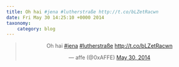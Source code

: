 ```yaml
---
title: Oh hai #jena #lutherstraße http://t.co/bLZetRacwn
date: Fri May 30 14:25:10 +0000 2014
taxonomy:
    category: blog
---
```

<blockquote class="twitter-tweet" align="center" width="350"><p lang="it" dir="ltr">Oh hai <a href="https://twitter.com/hashtag/jena?src=hash">#jena</a> <a href="https://twitter.com/hashtag/lutherstra%C3%9Fe?src=hash">#lutherstraße</a> <a href="http://t.co/bLZetRacwn">http://t.co/bLZetRacwn</a></p>&mdash; affe (@0xAFFE) <a href="https://twitter.com/0xAFFE/status/472383217488494592">May 30, 2014</a></blockquote>
